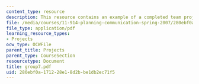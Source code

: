 ```yaml
---
content_type: resource
description: This resource contains an example of a completed team project.
file: /media/courses/11-914-planning-communication-spring-2007/280ebf0a171228e18d2bbe1db2ec71f5_group7.pdf
file_type: application/pdf
learning_resource_types:
- Projects
ocw_type: OCWFile
parent_title: Projects
parent_type: CourseSection
resourcetype: Document
title: group7.pdf
uid: 280ebf0a-1712-28e1-8d2b-be1db2ec71f5
---
```

